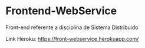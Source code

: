 # Frontend-WebService
Front-end referente a disciplina de Sistema Distribuído 


Link Heroku: https://front-webservice.herokuapp.com/
